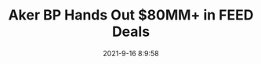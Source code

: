---
"title": "Aker BP Hands Out $80MM+ in FEED Deals"
"date": "2021-9-16 8:9:58"
"feed_name": "RIGZONE"
"feed_website": "http://www.rigzone.com/"
"feed_rss": "http://www.rigzone.com/news/rss/rigzone_latest.aspx"
"link": "https://www.rigzone.com/news/aker_bp_hands_out_80mm_in_feed_deals-16-sep-2021-166444-article/?rss=true"
"file": "_posts/2021-1-1-372687399e97a5544b47ee808798e0772f201493.md"
"accident": "0"
"drilling": "0"
"dead": "0"
"injured": "0"
---